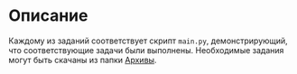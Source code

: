 # Описание

Каждому из заданий соответствует скрипт `main.py`, демонстрирующий, что соответствующие задачи были выполнены. Необходимые задания могут быть скачаны из папки [Архивы](Архивы).
